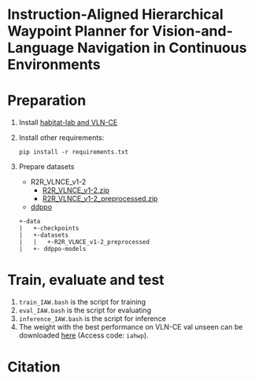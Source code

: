 # Instruction-Aligned Hierarchical Waypoint Planner for Vision-and-Language Navigation in Continuous Environments
# Preparation
1. Install [habitat-lab and VLN-CE](https://github.com/jacobkrantz/VLN-CE)
2. Install other requirements:
    ```shell
    pip install -r requirements.txt
    ```
3. Prepare datasets
    - R2R_VLNCE_v1-2
        - [R2R_VLNCE_v1-2.zip](https://drive.google.com/file/d/1rRdQtqWIpYDAIO7LXDEsB2J75Jl8HMdA/view?usp=sharing)
        - [R2R_VLNCE_v1-2_preprocessed.zip](https://drive.google.com/file/d/1j9sQ0w4wFYSafh42U8VCuKTwMrnrsV6z/view?usp=sharing)
    - [ddppo](https://github.com/facebookresearch/habitat-lab/tree/v0.1.7/habitat_baselines/rl/ddppo)

    ```
    +-data
    |   +-checkpoints
    |   +-datasets        
    |   |   +-R2R_VLNCE_v1-2_preprocessed
    |   +- ddppo-models    
    ```

# Train, evaluate and test
1. `train_IAW.bash` is the script for training
2. `eval_IAW.bash` is the script for evaluating
3. `inference_IAW.bash` is the script for inference
4. The weight with the best performance on VLN-CE val unseen can be downloaded [here](https://www.jianguoyun.com/p/De-0swYQhY--CRiB49YFIAA) (Access code: `iahwp`).

# Citation
